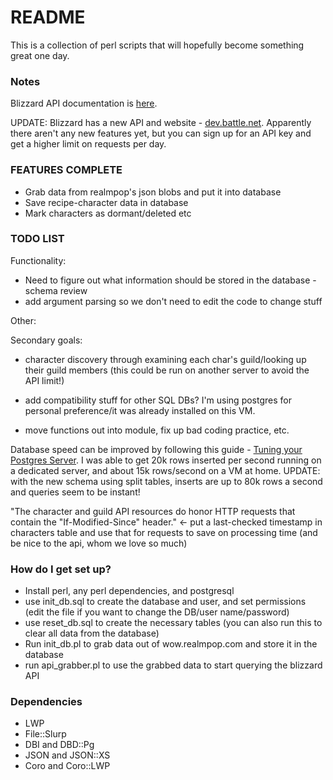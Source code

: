 # README #

This is a collection of perl scripts that will hopefully become something great one day.

### Notes ###

Blizzard API documentation is [here](https://github.com/Blizzard/api-wow-docs#character-profile-api).

UPDATE: Blizzard has a new API and website - [dev.battle.net](http://dev.battle.net). Apparently there aren't any new features yet, but you can sign up for an API key and get a higher limit on requests per day.

### FEATURES COMPLETE ###

* Grab data from realmpop's json blobs and put it into database
* Save recipe-character data in database
* Mark characters as dormant/deleted etc


### TODO LIST ###

Functionality:

* Need to figure out what information should be stored in the database - schema review
* add argument parsing so we don't need to edit the code to change stuff

Other:

Secondary goals:

* character discovery through examining each char's guild/looking up their guild members (this could be run on another server to avoid the API limit!)

* add compatibility stuff for other SQL DBs? I'm using postgres for personal preference/it was already installed on this VM.

* move functions out into module, fix up bad coding practice, etc.

Database speed can be improved by following this guide - [Tuning your Postgres Server](https://wiki.postgresql.org/wiki/Tuning_Your_PostgreSQL_Server). I was able to get 20k rows inserted per second running on a dedicated server, and about 15k rows/second on a VM at home. UPDATE: with the new schema using split tables, inserts are up to 80k rows a second and queries seem to be instant!

"The character and guild API resources do honor HTTP requests that contain the "If-Modified-Since" header." <- put a last-checked timestamp in characters table and use that for requests to save on processing time (and be nice to the api, whom we love so much)

### How do I get set up? ###

* Install perl, any perl dependencies, and postgresql
* use init_db.sql to create the database and user, and set permissions (edit the file if you want to change the DB/user name/password)
* use reset_db.sql to create the necessary tables (you can also run this to clear all data from the database)
* Run init_db.pl to grab data out of wow.realmpop.com and store it in the database
* run api_grabber.pl to use the grabbed data to start querying the blizzard API

### Dependencies ###

* LWP
* File::Slurp
* DBI and DBD::Pg
* JSON and JSON::XS
* Coro and Coro::LWP

